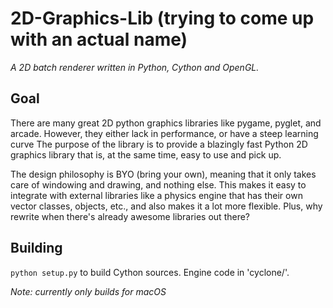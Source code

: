 # 2D-Graphics-Lib (trying to come up with an actual name)
_A 2D batch renderer written in Python, Cython and OpenGL._

## Goal
There are many great 2D python graphics libraries like pygame, pyglet, and arcade. However, they either lack in performance, or have a steep learning curve
The purpose of the library is to provide a blazingly fast Python 2D graphics library that is, at the same time, easy to use and pick up. 

The design philosophy is BYO (bring your own), meaning that it only takes care of windowing and drawing, and nothing else. This makes it easy to integrate with external libraries like a physics engine that has their own vector classes, objects, etc., and also makes it a lot more flexible. Plus, why rewrite when there's already awesome libraries out there?

## Building
`python setup.py` to build Cython sources. Engine code in 'cyclone/'.  

_Note: currently only builds for macOS_


